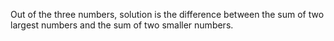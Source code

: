 Out of the three numbers, solution is the difference between the sum of two largest numbers and the sum of two smaller numbers.
